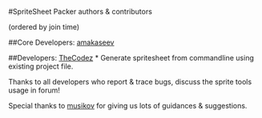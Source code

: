 #SpriteSheet Packer authors & contributors

(ordered by join time)

##Core Developers:
	[amakaseev](https://github.com/amakaseev)

##Developers:
	[TheCodez](https://github.com/TheCodez)
		* Generate spritesheet from commandline using existing project file.
		
Thanks to all developers who report & trace bugs, discuss the sprite tools usage in forum!

Special thanks to [musikov](https://github.com/musikov) for giving us lots of guidances & suggestions.